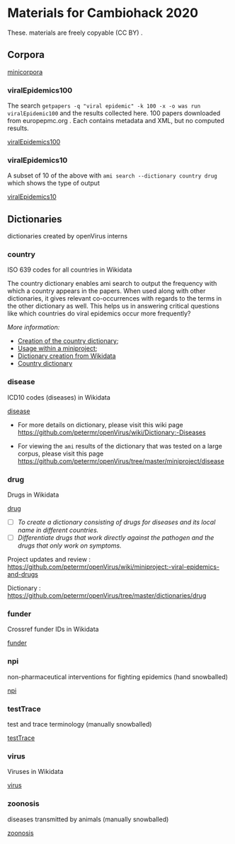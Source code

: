 # Materials for Cambiohack 2020

These. materials are freely copyable (CC BY) . 

## Corpora
[minicorpora](./minicorpora/)

### viralEpidemics100

The search `getpapers -q "viral epidemic" -k 100 -x -o was run viralEpidemic100` and the results collected here.
100 papers downloaded from europepmc.org . Each contains metadata and XML, but no computed results.

[viralEpidemics100](./minicorpora/viralEpidemics100)

### viralEpidemics10
A subset of 10 of the above with `ami search --dictionary country drug` which shows the type of output

[viralEpidemics10](./minicorpora/viralEpidemics10)

## Dictionaries

dictionaries created by openVirus interns

### country

ISO 639 codes for all countries in Wikidata

The country dictionary enables ami search to output the frequency with which a country appears in the papers. When used along with other dictionaries, it gives relevant co-occurrences with regards to the terms in the other dictionary as well. This helps us in answering critical questions like which countries do viral epidemics occur more frequently?

_More information:_ 
- [Creation of the country dictionary](https://github.com/petermr/openVirus/blob/master/dictionaries/country/country_dict.md); 
- [Usage within a miniproject](https://github.com/petermr/openVirus/wiki/miniproject:-viral-epidemics-and-country); 
- [Dictionary creation from Wikidata](https://github.com/petermr/openVirus/blob/master/dictionaries/country/country_dict.md#dictionary-from-wikidata)
- [Country dictionary](./dictionaries/country.xml) 

### disease

ICD10 codes (diseases) in Wikidata

[disease](./dictionaries/disease.xml)

* For more details on dictionary, please visit this wiki page https://github.com/petermr/openVirus/wiki/Dictionary:-Diseases

* For viewing the `ami` results of the dictionary that was tested on a large corpus, please visit this page https://github.com/petermr/openVirus/tree/master/miniproject/disease

### drug

Drugs in Wikidata

[drug](./dictionaries/drug.xml)

- [ ] *To create a dictionary consisting of drugs for diseases and its local name in different countries.*
- [ ] *Differentiate drugs that work directly against the pathogen and the drugs that only work on symptoms.*

Project updates and review : https://github.com/petermr/openVirus/wiki/miniproject:-viral-epidemics-and-drugs

Dictionary : https://github.com/petermr/openVirus/tree/master/dictionaries/drug


### funder

Crossref funder IDs in Wikidata

[funder](./dictionaries/funder.xml)

### npi

non-pharmaceutical interventions for fighting epidemics (hand snowballed)

[npi](./dictionaries/npi.xml)

### testTrace

test and trace terminology (manually snowballed)

[testTrace](./dictionaries/testTrace.xml)

### virus

Viruses in Wikidata

[virus](./dictionaries/virus.xml)

### zoonosis

diseases transmitted by animals (manually snowballed)

[zoonosis](./dictionaries/zoonosis.xml)


